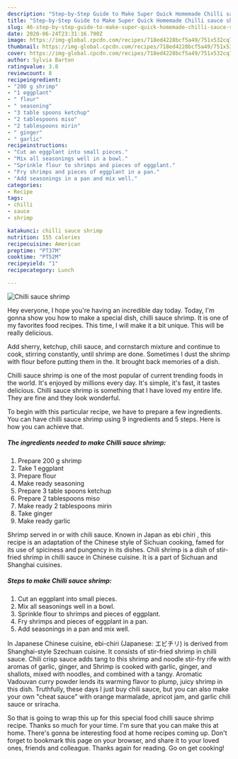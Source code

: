```yaml
---
description: "Step-by-Step Guide to Make Super Quick Homemade Chilli sauce shrimp"
title: "Step-by-Step Guide to Make Super Quick Homemade Chilli sauce shrimp"
slug: 46-step-by-step-guide-to-make-super-quick-homemade-chilli-sauce-shrimp
date: 2020-06-24T23:31:16.790Z
image: https://img-global.cpcdn.com/recipes/718ed4228bcf5a49/751x532cq70/chilli-sauce-shrimp-recipe-main-photo.jpg
thumbnail: https://img-global.cpcdn.com/recipes/718ed4228bcf5a49/751x532cq70/chilli-sauce-shrimp-recipe-main-photo.jpg
cover: https://img-global.cpcdn.com/recipes/718ed4228bcf5a49/751x532cq70/chilli-sauce-shrimp-recipe-main-photo.jpg
author: Sylvia Barton
ratingvalue: 3.8
reviewcount: 8
recipeingredient:
- "200 g shrimp"
- "1 eggplant"
- " flour"
- " seasoning"
- "3 table spoons ketchup"
- "2 tablespoons miso"
- "2 tablespoons mirin"
- " ginger"
- " garlic"
recipeinstructions:
- "Cut an eggplant into small pieces."
- "Mix all seasonings well in a bowl."
- "Sprinkle flour to shrimps and pieces of eggplant."
- "Fry shrimps and pieces of eggplant in a pan."
- "Add seasonings in a pan and mix well."
categories:
- Recipe
tags:
- chilli
- sauce
- shrimp

katakunci: chilli sauce shrimp 
nutrition: 155 calories
recipecuisine: American
preptime: "PT37M"
cooktime: "PT52M"
recipeyield: "1"
recipecategory: Lunch

---
```



![Chilli sauce shrimp](https://img-global.cpcdn.com/recipes/718ed4228bcf5a49/751x532cq70/chilli-sauce-shrimp-recipe-main-photo.jpg)

Hey everyone, I hope you're having an incredible day today. Today, I'm gonna show you how to make a special dish, chilli sauce shrimp. It is one of my favorites food recipes. This time, I will make it a bit unique. This will be really delicious.

Add sherry, ketchup, chili sauce, and cornstarch mixture and continue to cook, stirring constantly, until shrimp are done. Sometimes I dust the shrimp with flour before putting them in the. It brought back memories of a dish.

Chilli sauce shrimp is one of the most popular of current trending foods in the world. It's enjoyed by millions every day. It's simple, it's fast, it tastes delicious. Chilli sauce shrimp is something that I have loved my entire life. They are fine and they look wonderful.


To begin with this particular recipe, we have to prepare a few ingredients. You can have chilli sauce shrimp using 9 ingredients and 5 steps. Here is how you can achieve that.

<!--inarticleads1-->

##### The ingredients needed to make Chilli sauce shrimp:

1. Prepare 200 g shrimp
1. Take 1 eggplant
1. Prepare  flour
1. Make ready  seasoning
1. Prepare 3 table spoons ketchup
1. Prepare 2 tablespoons miso
1. Make ready 2 tablespoons mirin
1. Take  ginger
1. Make ready  garlic


Shrimp served in or with chili sauce. Known in Japan as ebi chiri , this recipe is an adaptation of the Chinese style of Sichuan cooking, famed for its use of spiciness and pungency in its dishes. Chili shrimp is a dish of stir-fried shrimp in chilli sauce in Chinese cuisine. It is a part of Sichuan and Shanghai cuisines. 

<!--inarticleads2-->

##### Steps to make Chilli sauce shrimp:

1. Cut an eggplant into small pieces.
1. Mix all seasonings well in a bowl.
1. Sprinkle flour to shrimps and pieces of eggplant.
1. Fry shrimps and pieces of eggplant in a pan.
1. Add seasonings in a pan and mix well.


In Japanese Chinese cuisine, ebi-chiri (Japanese: エビチリ) is derived from Shanghai-style Szechuan cuisine. It consists of stir-fried shrimp in chilli sauce. Chili crisp sauce adds tang to this shrimp and noodle stir-fry rife with aromas of garlic, ginger, and Shrimp is cooked with garlic, ginger, and shallots, mixed with noodles, and combined with a tangy. Aromatic Vadouvan curry powder lends its warming flavor to plump, juicy shrimp in this dish. Truthfully, these days I just buy chili sauce, but you can also make your own &#34;cheat sauce&#34; with orange marmalade, apricot jam, and garlic chili sauce or sriracha. 

So that is going to wrap this up for this special food chilli sauce shrimp recipe. Thanks so much for your time. I'm sure that you can make this at home. There's gonna be interesting food at home recipes coming up. Don't forget to bookmark this page on your browser, and share it to your loved ones, friends and colleague. Thanks again for reading. Go on get cooking!
